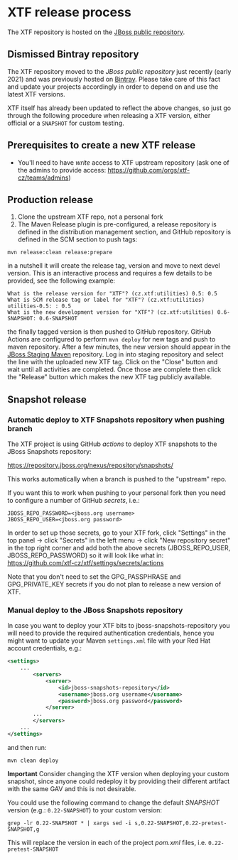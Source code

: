 # XTF release process

The XTF repository is hosted on the [JBoss public repository](https://repository.jboss.org/). 

## Dismissed Bintray repository
The XTF repository moved to the _JBoss public repository_ just recently (early 2021) and was previously hosted on 
[Bintray](https://bintray.com/).
Please take care of this fact and update your projects accordingly in order to depend on and use the latest XTF versions.

XTF itself has already been updated to reflect the above changes, so just go through the following procedure when 
releasing a XTF version, either official or a `SNAPSHOT` for custom testing.

## Prerequisites to create a new XTF release
* You'll need to have _write_ access to XTF upstream repository (ask one of the admins to provide access: 
  https://github.com/orgs/xtf-cz/teams/admins)

## Production release
1. Clone the upstream XTF repo, not a personal fork
2. The Maven Release plugin is pre-configured, a release repository is defined in the distribution management section, 
and GitHub repository is defined in the SCM section to push tags:

```mvn release:clean release:prepare```

in a nutshell it will create the release tag, version and move to next devel version. This is an interactive process 
and requires a few details to be provided, see the following example:
```
What is the release version for "XTF"? (cz.xtf:utilities) 0.5: 0.5
What is SCM release tag or label for "XTF"? (cz.xtf:utilities) utilities-0.5: : 0.5
What is the new development version for "XTF"? (cz.xtf:utilities) 0.6-SNAPSHOT: 0.6-SNAPSHOT
```

the finally tagged version is then pushed to GitHub repository. 
GitHub Actions are configured to perform `mvn deploy` for new tags and push to maven repository.
After a few minutes, the new version should appear in the
[JBoss Staging Maven](https://repository.jboss.org/nexus/index.html#stagingRepositories) repository. Log in into staging repository
and select the line with the uploaded new XTF tag. Click on the "Close" button and wait until all activities are completed. Once those are
complete then click the "Release" button which makes the new XTF tag publicly available.

## Snapshot release

### Automatic deploy to XTF Snapshots repository when pushing branch
The XTF project is using GitHub _actions_ to deploy XTF snapshots to the JBoss Snapshots repository: 

https://repository.jboss.org/nexus/repository/snapshots/

This works automatically when a branch is pushed to the "upstream" repo.

If you want this to work when pushing to your personal fork then you need to configure a number of GitHub _secrets_, 
i.e.:
```text
JBOSS_REPO_PASSWORD=<jboss.org username>
JBOSS_REPO_USER=<jboss.org password>
```

In order to set up those secrets, go to your XTF fork, click "Settings" in the top panel -> click "Secrets" in the 
left menu -> click "New repository secret" in the top right corner and add both the above secrets (JBOSS_REPO_USER, 
JBOSS_REPO_PASSWORD) so it will look like what in: https://github.com/xtf-cz/xtf/settings/secrets/actions

Note that you don't need to set the GPG_PASSPHRASE and GPG_PRIVATE_KEY secrets if you do not plan to release a new 
version of XTF.

### Manual deploy to the JBoss Snapshots repository
In case you want to deploy your XTF bits to jboss-snapshots-repository you will need to provide the required 
authentication credentials, hence you might want to update your Maven `settings.xml` file with your Red Hat account
credentials, e.g.:

```xml
<settings>  
    ...  
        <servers>  
            <server>  
                <id>jboss-snapshots-repository</id>  
                <username>jboss.org username</username>  
                <password>jboss.org password</password>
            </server>  
        ...
        </servers>  
    ...  
</settings>
```

and then run:
```shell
mvn clean deploy
```

**Important** 
Consider changing the XTF version when deploying your custom snapshot, since anyone could redeploy it by providing 
their different artifact with the same GAV and this is not desirable.

You could use the following command to change the default _SNAPSHOT_ version (e.g.: `0.22-SNAPSHOT`) to your custom 
version:

```shell
grep -lr 0.22-SNAPSHOT * | xargs sed -i s,0.22-SNAPSHOT,0.22-pretest-SNAPSHOT,g
```

This will replace the version in each of the project _pom.xml_ files, i.e. `0.22-pretest-SNAPSHOT`
